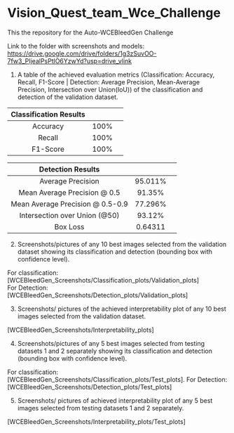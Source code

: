 # Vision_Quest_team_Wce_Challenge
This the repository for the Auto-WCEBleedGen Challenge

Link to the folder with screenshots and models:
https://drive.google.com/drive/folders/1g3zSuvOO-7fw3_PIjealPsPtlO6YzwYd?usp=drive_vlink

1. A table of the achieved evaluation metrics (Classification: Accuracy, Recall, F1-Score | Detection: Average Precision, Mean-Average Precision, Intersection over Union(IoU)) of the classification and detection of the validation dataset.

| Classification Results |     |     |
| :--------------------: | :-: | :-: |
|        Accuracy        | 100%|     |
|         Recall         | 100%|     |
|        F1-Score        | 100%|     |

| Detection Results      |     |     |
| :--------------------: | :-: | :-: |
|   Average Precision    | 95.011%|   |
| Mean Average Precision @ 0.5 | 91.35%| |
| Mean Average Precision @ 0.5-0.9 | 77.296%| |
| Intersection over Union (@50) | 93.12%| |
| Box Loss               | 0.64311|    |

2. Screenshots/pictures of any 10 best images selected from the validation dataset showing its classification and detection (bounding box with confidence level).

For classification: [WCEBleedGen_Screenshots/Classification_plots/Validation_plots]  
For Detection: [WCEBleedGen_Screenshots/Detection_plots/Validation_plots]

3. Screenshots/ pictures of the achieved interpretability plot of any 10 best images selected from the validation dataset.

[WCEBleedGen_Screenshots/Interpretability_plots]

4. Screenshots/pictures of any 5 best images selected from testing datasets 1 and 2 separately showing its classification and detection (bounding box with confidence level).

For classification: [WCEBleedGen_Screenshots/Classification_plots/Test_plots]. 
For Detection: [WCEBleedGen_Screenshots/Detection_plots/Test_plots]

5. Screenshots/ pictures of achieved interpretability plot of any 5 best images selected from testing datasets 1 and 2 separately.

[WCEBleedGen_Screenshots/Interpretability_plots/Test_plots]
